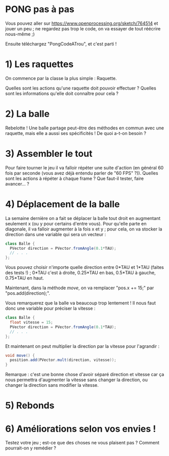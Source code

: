 # PONG pas à pas

Vous pouvez aller sur https://www.openprocessing.org/sketch/764514 et jouer un peu ; ne regardez pas trop le code, on va essayer de tout réécrire nous-même ;)

Ensuite téléchargez "PongCodeATrou", et c'est parti !

# 1) Les raquettes

On commence par la classe la plus simple : Raquette.

Quelles sont les actions qu'une raquette doit pouvoir effectuer ?
Quelles sont les informations qu'elle doit connaître pour cela ?

# 2) La balle

Rebelotte ! Une balle partage peut-être des méthodes en commun avec une raquette, mais elle a aussi ses spécificités ! De quoi a-t-on besoin ?

# 3) Assembler le tout

Pour faire tourner le jeu il va falloir répéter une suite d'action (en général 60 fois par seconde (vous avez déjà entendu parler de "60 FPS" ?)). Quelles sont les actions à répéter à chaque frame ? Que faut-il tester, faire avancer... ?

# 4) Déplacement de la balle

La semaine dernière on a fait se déplacer la balle tout droit en augmentant seulement x (ou y pour certains d'entre vous). Pour qu'elle parte en diagonale, il va falloir augmenter à la fois x et y ; pour cela, on va stocker la direction dans une variable qui sera un vecteur :

```java
class Balle {
  PVector direction = PVector.fromAngle(0.1*TAU);
  // . . .
};
```

Vous pouvez choisir n'importe quelle direction entre 0\*TAU et 1\*TAU (faites des tests !) ; 0\*TAU c'est à droite, 0.25\*TAU en bas, 0.5\*TAU à gauche, 0.75\*TAU en haut.

Maintenant, dans la méthode *move*, on va remplacer "pos.x += 15;" par "pos.add(direction);".

Vous remarquerez que la balle va beaucoup trop lentement ! Il nous faut donc une variable pour préciser la vitesse : 

```java
class Balle {
  float vitesse = 15;
  PVector direction = PVector.fromAngle(0.1*TAU);
  // . . .
};
```

Et maintenant on peut multiplier la direction par la vitesse pour l'agrandir : 
```java
void move() {
  position.add(PVector.mult(direction, vitesse));
}
```

Remarque : c'est une bonne chose d'avoir séparé direction et vitesse car ça nous permettra d'augmenter la vitesse sans changer la direction, ou changer la direction sans modifier la vitesse.

# 5) Rebonds



# 6) Améliorations selon vos envies !

Testez votre jeu ; est-ce que des choses ne vous plaisent pas ? Comment pourrait-on y remédier ?

